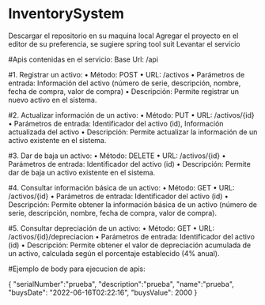 # InventorySystem

Descargar el repositorio en su maquina local
Agregar el proyecto en el editor de su preferencia, se sugiere spring tool suit
Levantar el servicio

#Apis contenidas en el servicio:
Base Url: /api

#1.	Registrar un activo:
•	Método: POST
•	URL: /activos
•	Parámetros de entrada: Información del activo (número de serie, descripción, nombre, fecha de compra, valor de compra)
•	Descripción: Permite registrar un nuevo activo en el sistema.

#2.	Actualizar información de un activo:
•	Método: PUT
•	URL: /activos/{id}
•	Parámetros de entrada: Identificador del activo (id), Información actualizada del activo
•	Descripción: Permite actualizar la información de un activo existente en el sistema.

#3.	Dar de baja un activo:
•	Método: DELETE
•	URL: /activos/{id}
•	Parámetros de entrada: Identificador del activo (id)
•	Descripción: Permite dar de baja un activo existente en el sistema.

#4.	Consultar información básica de un activo:
•	Método: GET
•	URL: /activos/{id}
•	Parámetros de entrada: Identificador del activo (id)
•	Descripción: Permite obtener la información básica de un activo (número de serie, descripción, nombre, fecha de compra, valor de compra).

#5.	Consultar depreciación de un activo:
•	Método: GET
•	URL: /activos/{id}/depreciacion
•	Parámetros de entrada: Identificador del activo (id)
•	Descripción: Permite obtener el valor de depreciación acumulada de un activo, calculada según el porcentaje establecido (4% anual).

#Ejemplo de body para ejecucion de apis:

{
    "serialNumber":"prueba",
    "description":"prueba",
    "name":"prueba",
    "buysDate": "2022-06-16T02:22:16",
    "buysValue": 2000
}
